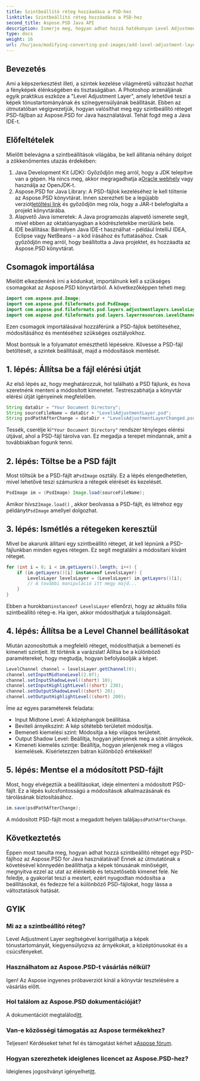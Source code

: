 ```yaml
---
title: Szintbeállító réteg hozzáadása a PSD-hez
linktitle: Szintbeállító réteg hozzáadása a PSD-hez
second_title: Aspose.PSD Java API
description: Ismerje meg, hogyan adhat hozzá hatékonyan Level Adjustment Layer-t PSD-fájljaihoz az Aspose.PSD for Java segítségével. Növelje képszerkesztési készségeit.
type: docs
weight: 16
url: /hu/java/modifying-converting-psd-images/add-level-adjustment-layer-psd/
---
```

## Bevezetés
Ami a képszerkesztést illeti, a szintek kezelése világméretű változást hozhat a fényképek élénkségében és tisztaságában. A Photoshop arzenáljának egyik praktikus eszköze a "Level Adjustment Layer", amely lehetővé teszi a képek tónustartományának és színegyensúlyának beállítását. Ebben az útmutatóban végigvezetjük, hogyan valósíthat meg egy szintbeállító réteget PSD-fájlban az Aspose.PSD for Java használatával. Tehát fogd meg a Java IDE-t.
## Előfeltételek
Mielőtt belevágna a szintbeállítások világába, be kell állítania néhány dolgot a zökkenőmentes utazás érdekében:
1.  Java Development Kit (JDK): Győződjön meg arról, hogy a JDK telepítve van a gépen. Ha nincs meg, akkor megragadhatja a[Oracle webhely](https://www.oracle.com/java/technologies/javase-jdk11-downloads.html) vagy használja az OpenJDK-t.
2.  Aspose.PSD for Java Library: A PSD-fájlok kezeléséhez le kell töltenie az Aspose.PSD könyvtárat. Innen szerezheti be a legújabb verziót[letöltési link](https://releases.aspose.com/psd/java/) és győződjön meg róla, hogy a JAR-t belefoglalta a projekt könyvtárába.
3. Alapvető Java ismeretek: A Java programozás alapvető ismerete segít, mivel ebben az oktatóanyagban a kódrészletekbe merülünk bele.
4. IDE beállítása: Bármilyen Java IDE-t használhat – például IntelliJ IDEA, Eclipse vagy NetBeans – a kód írásához és futtatásához. Csak győződjön meg arról, hogy beállította a Java projektet, és hozzáadta az Aspose.PSD könyvtárat.

## Csomagok importálása
Mielőtt elkezdenénk írni a kódunkat, importálnunk kell a szükséges csomagokat az Aspose.PSD könyvtárból. A következőképpen teheti meg:
```java
import com.aspose.psd.Image;
import com.aspose.psd.fileformats.psd.PsdImage;
import com.aspose.psd.fileformats.psd.layers.adjustmentlayers.LevelsLayer;
import com.aspose.psd.fileformats.psd.layers.layerresources.LevelChannel;
```
Ezen csomagok importálásával hozzáférünk a PSD-fájlok betöltéséhez, módosításához és mentéséhez szükséges osztályokhoz.

Most bontsuk le a folyamatot emészthető lépésekre. Kövesse a PSD-fájl betöltését, a szintek beállítását, majd a módosítások mentését. 
## 1. lépés: Állítsa be a fájl elérési útját
Az első lépés az, hogy meghatározzuk, hol található a PSD fájlunk, és hova szeretnénk menteni a módosított kimenetet. Testreszabhatja a könyvtár elérési útját igényeinek megfelelően.
```java
String dataDir = "Your Document Directory";
String sourceFileName = dataDir + "LevelsAdjustmentLayer.psd";
String psdPathAfterChange = dataDir + "LevelsAdjustmentLayerChanged.psd";
```
 Tessék, cserélje ki`"Your Document Directory"` rendszer tényleges elérési útjával, ahol a PSD-fájl tárolva van. Ez megadja a terepet mindannak, amit a továbbiakban fogunk tenni.
## 2. lépés: Töltse be a PSD fájlt
 Most töltsük be a PSD-fájlt a`PsdImage` osztály. Ez a lépés elengedhetetlen, mivel lehetővé teszi számunkra a rétegek elérését és kezelését.
```java
PsdImage im = (PsdImage) Image.load(sourceFileName);
```
 Amikor hívsz`Image.load()` , akkor beolvassa a PSD-fájlt, és létrehoz egy példányt`PsdImage` amellyel dolgozhat.
## 3. lépés: Ismétlés a rétegeken keresztül
Mivel be akarunk állítani egy szintbeállító réteget, át kell lépnünk a PSD-fájlunkban minden egyes rétegen. Ez segít megtalálni a módosítani kívánt réteget.
```java
for (int i = 0; i < im.getLayers().length; i++) {
    if (im.getLayers()[i] instanceof LevelsLayer) {
        LevelsLayer levelsLayer = (LevelsLayer) im.getLayers()[i];
        // A további manipuláció itt megy majd...
    }
}
```
 Ebben a hurokban`instanceof LevelsLayer` ellenőrzi, hogy az aktuális fólia szintbeállító réteg-e. Ha igen, akkor módosíthatjuk a tulajdonságait.
## 4. lépés: Állítsa be a Level Channel beállításokat
Miután azonosítottuk a megfelelő réteget, módosíthatjuk a bemeneti és kimeneti szintjeit. Itt történik a varázslat! Állítsa be a különböző paramétereket, hogy megtudja, hogyan befolyásolják a képet.
```java
LevelChannel channel = levelsLayer.getChannel(0);
channel.setInputMidtoneLevel(2.0f);
channel.setInputShadowLevel((short) 10);
channel.setInputHighlightLevel((short) 230);
channel.setOutputShadowLevel((short) 20);
channel.setOutputHighlightLevel((short) 200);
```
Íme az egyes paraméterek feladata:
- Input Midtone Level: A középhangok beállítása.
- Beviteli árnyékszint: A kép sötétebb területeit módosítja.
- Bemeneti kiemelési szint: Módosítja a kép világos területeit.
- Output Shadow Level: Beállítja, hogyan jelenjenek meg a sötét árnyékok.
- Kimeneti kiemelés szintje: Beállítja, hogyan jelenjenek meg a világos kiemelések.
Kísérletezzen bátran különböző értékekkel!
## 5. lépés: Mentse el a módosított PSD-fájlt
Most, hogy elvégeztük a beállításokat, ideje elmenteni a módosított PSD-fájlt. Ez a lépés kulcsfontosságú a módosítások alkalmazásának és tárolásának biztosításához.
```java
im.save(psdPathAfterChange);
```
 A módosított PSD-fájlt most a megadott helyen találja`psdPathAfterChange`. 
## Következtetés
Éppen most tanulta meg, hogyan adhat hozzá szintbeállító réteget egy PSD-fájlhoz az Aspose.PSD for Java használatával! Ennek az útmutatónak a követésével könnyedén beállíthatja a képek tónusának minőségét, megnyitva ezzel az utat az élénkebb és tetszetősebb kimenet felé. Ne feledje, a gyakorlat teszi a mestert, ezért nyugodtan módosítsa a beállításokat, és fedezze fel a különböző PSD-fájlokat, hogy lássa a változtatások hatását.
## GYIK
### Mi az a szintbeállító réteg?
Level Adjustment Layer segítségével korrigálhatja a képek tónustartományát, kiegyensúlyozva az árnyékokat, a középtónusokat és a csúcsfényeket.
### Használhatom az Aspose.PSD-t vásárlás nélkül?
Igen! Az Aspose ingyenes próbaverziót kínál a könyvtár tesztelésére a vásárlás előtt.
### Hol találom az Aspose.PSD dokumentációját?
 A dokumentációt megtalálod[itt](https://reference.aspose.com/psd/java/).
### Van-e közösségi támogatás az Aspose termékekhez?
 Teljesen! Kérdéseket tehet fel és támogatást kérhet a[Aspose fórum](https://forum.aspose.com/c/psd/34).
### Hogyan szerezhetek ideiglenes licencet az Aspose.PSD-hez?
 Ideiglenes jogosítványt igényelhet[itt](https://purchase.aspose.com/temporary-license/).